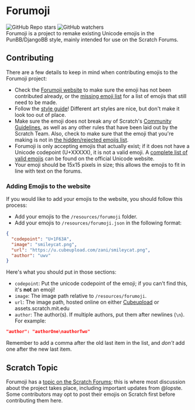 # Forumoji
![GitHub Repo stars](https://img.shields.io/github/stars/lopste/forumoji?color=%23fd0&label=%20%E2%AD%90%20) ![GitHub watchers](https://img.shields.io/github/watchers/lopste/forumoji?color=%23008cff&label=%F0%9F%94%8D)  
Forumoji is a project to remake existing Unicode emojis in the PunBB/DjangoBB style, mainly intended for use on the Scratch Forums.

## Contributing
There are a few details to keep in mind when contributing emojis to the Forumoji project:
* Check the [Forumoji website](http://gh.vercte.net/forumoji) to make sure the emoji has not been contributed already, or the [missing emoji list](http://gh.vercte.net/forumoji/missing-emojis.html) for a list of emojis that still need to be made.
* Follow the [style guide](https://github.com/lopste/forumoji/blob/main/styleguide.md)! Different art styles are nice, but don't make it look too out of place.
* Make sure the emoji does not break any of Scratch's [Community Guidelines](https://scratch.mit.edu/community_guidelines/), as well as any other rules that have been laid out by the Scratch Team. Also, check to make sure that the emoji that you're making is not in [the hidden/rejected emojis list](resources/hidden-emoji.json).
* Forumoji is only accepting emojis that actually exist; if it does not have a Unicode codepoint (U+XXXXX), it is not a valid emoji. A [complete list of valid emojis](https://unicode.org/emoji/charts/full-emoji-list.html) can be found on the official Unicode website.
* Your emoji should be 15x15 pixels in size; this allows the emojis to fit in line with text on the forums.

### Adding Emojis to the website
If you would like to add your emojis to the website, you should follow this process:
* Add your emojis to the `/resources/forumoji` folder.
* Add your emojis to `/resources/forumoji.json` in the following format:
```json
{
  "codepoint": "U+1F63A",
  "image": "smileycat.png",
  "url": "https://u.cubeupload.com/zani/smileycat.png",
  "author": "uwv"
}
```
Here's what you should put in those sections:
* `codepoint`: Put the unicode codepoint of the emoji; if you can't find this, it's **not** an emoji!
* `image`: The image path relative to `/resources/forumoji`.
* `url`: The image path, hosted online on either [Cubeupload](https://cubeupload.com) or assets.scratch.mit.edu
* `author`: The author(s). If multiple authors, put them after newlines (`\n`). For example:
```json
"author": "authorOne\nauthorTwo"
```
Remember to add a comma after the old last item in the list, and *don't* add one after the new last item.

## Scratch Topic
Forumoji has a [topic on the Scratch Forums](https://scratch.mit.edu/discuss/topic/557083/); this is where most discussion about the project takes place, including important updates from @lopste. Some contributors may opt to post their emojis on Scratch first before contributing them here.
